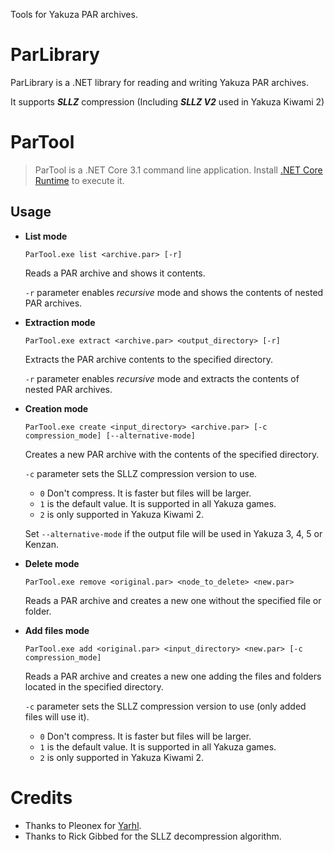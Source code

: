 Tools for Yakuza PAR archives.

# ParLibrary
ParLibrary is a .NET library for reading and writing Yakuza PAR archives.

It supports ***SLLZ*** compression (Including ***SLLZ V2*** used in Yakuza Kiwami 2)

# ParTool
> ParTool is a .NET Core 3.1 command line application. Install [.NET Core Runtime](https://dotnet.microsoft.com/download) to execute it.

## Usage
- **List mode**

  `ParTool.exe list <archive.par> [-r]`
  
  Reads a PAR archive and shows it contents.
  
  `-r` parameter enables *recursive* mode and shows the contents of nested PAR archives.
  
- **Extraction mode**

  `ParTool.exe extract <archive.par> <output_directory> [-r]`
  
  Extracts the PAR archive contents to the specified directory.
  
  `-r` parameter enables *recursive* mode and extracts the contents of nested PAR archives.
  
- **Creation mode**

  `ParTool.exe create <input_directory> <archive.par> [-c compression_mode] [--alternative-mode]`
  
  Creates a new PAR archive with the contents of the specified directory.
  
  `-c` parameter sets the SLLZ compression version to use. 
    - `0` Don't compress. It is faster but files will be larger.
    - `1` is the default value. It is supported in all Yakuza games.
    - `2` is only supported in Yakuza Kiwami 2.
    
  Set `--alternative-mode` if the output file will be used in Yakuza 3, 4, 5 or Kenzan.

- **Delete mode**

  `ParTool.exe remove <original.par> <node_to_delete> <new.par>`
  
  Reads a PAR archive and creates a new one without the specified file or folder.
  
- **Add files mode**

  `ParTool.exe add <original.par> <input_directory> <new.par> [-c compression_mode]`
  
  Reads a PAR archive and creates a new one adding the files and folders located in the specified directory.
 
  `-c` parameter sets the SLLZ compression version to use (only added files will use it). 
    - `0` Don't compress. It is faster but files will be larger.
    - `1` is the default value. It is supported in all Yakuza games.
    - `2` is only supported in Yakuza Kiwami 2.

# Credits
* Thanks to Pleonex for [Yarhl](https://scenegate.github.io/Yarhl/).
* Thanks to Rick Gibbed for the SLLZ decompression algorithm.